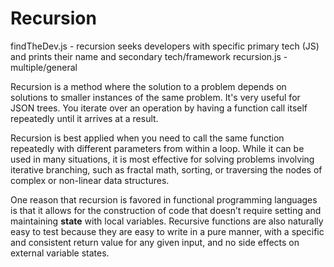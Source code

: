 # Recursion

findTheDev.js - recursion seeks developers with specific primary tech (JS) and prints their name and secondary tech/framework
recursion.js - multiple/general

Recursion is a method where the solution to a problem depends on solutions to smaller instances of the same problem.  It's very useful for JSON trees.  You iterate over an operation by having a function call itself repeatedly until it arrives at a result.

Recursion is best applied when you need to call the same function repeatedly with different parameters from within a loop. While it can be used in many situations, it is most effective for solving problems involving iterative branching, such as fractal math, sorting, or traversing the nodes of complex or non-linear data structures.

One reason that recursion is favored in functional programming languages is that it allows for the construction of code that doesn’t require setting and maintaining **state** with local variables. Recursive functions are also naturally easy to test because they are easy to write in a pure manner, with a specific and consistent return value for any given input, and no side effects on external variable states.
